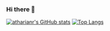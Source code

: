 ### Hi there 👋

<!--
**atharianr/atharianr** is a ✨ _special_ ✨ repository because its `README.md` (this file) appears on your GitHub profile.

Here are some ideas to get you started:

- 🔭 I’m currently working on ...
- 🌱 I’m currently learning ...
- 👯 I’m looking to collaborate on ...
- 🤔 I’m looking for help with ...
- 💬 Ask me about ...
- 📫 How to reach me: ...
- 😄 Pronouns: ...
- ⚡ Fun fact: ...
-->

[![atharianr's GitHub stats](https://github-readme-stats.vercel.app/api?username=atharianr&show_icons=true&theme=tokyonight)](https://github.com/atharianr/github-readme-stats)
[![Top Langs](https://github-readme-stats.vercel.app/api/top-langs/?username=atharianr&layout=compact&theme=tokyonight)](https://github.com/atharianr/github-readme-stats)



